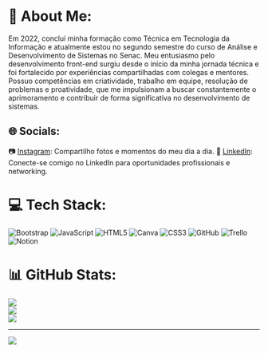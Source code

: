 # 💫 About Me:
Em 2022, concluí minha formação como Técnica em Tecnologia da Informação e atualmente estou no segundo semestre do curso de Análise e Desenvolvimento de Sistemas no Senac. Meu entusiasmo pelo desenvolvimento front-end surgiu desde o início da minha jornada técnica e foi fortalecido por experiências compartilhadas com colegas e mentores. Possuo competências em criatividade, trabalho em equipe, resolução de problemas e proatividade, que me impulsionam a buscar constantemente o aprimoramento e contribuir de forma significativa no desenvolvimento de sistemas.


## 🌐 Socials:
📷 [Instagram](https://www.instagram.com/alanna_diaas/): Compartilho fotos e momentos do meu dia a dia.
💼 [LinkedIn](https://www.linkedin.com/in/alanna-diass/): Conecte-se comigo no LinkedIn para oportunidades profissionais e networking.

# 💻 Tech Stack:
![Bootstrap](https://img.shields.io/badge/bootstrap-%23563D7C.svg?style=for-the-badge&logo=bootstrap&logoColor=white) ![JavaScript](https://img.shields.io/badge/javascript-%23323330.svg?style=for-the-badge&logo=javascript&logoColor=%23F7DF1E) ![HTML5](https://img.shields.io/badge/html5-%23E34F26.svg?style=for-the-badge&logo=html5&logoColor=white) ![Canva](https://img.shields.io/badge/Canva-%2300C4CC.svg?style=for-the-badge&logo=Canva&logoColor=white) ![CSS3](https://img.shields.io/badge/css3-%231572B6.svg?style=for-the-badge&logo=css3&logoColor=white) ![GitHub](https://img.shields.io/badge/GitHub-%23121011.svg?style=for-the-badge&logo=github&logoColor=white) ![Trello](https://img.shields.io/badge/Trello-%23026AA7.svg?style=for-the-badge&logo=Trello&logoColor=white) ![Notion](https://img.shields.io/badge/Notion-%23000000.svg?style=for-the-badge&logo=notion&logoColor=white)
# 📊 GitHub Stats:
![](https://github-readme-stats.vercel.app/api?username=AlannaCSD&theme=dark&hide_border=false&include_all_commits=false&count_private=false)<br/>
![](https://github-readme-streak-stats.herokuapp.com/?user=AlannaCSD&theme=dark&hide_border=false)<br/>
![](https://github-readme-stats.vercel.app/api/top-langs/?username=AlannaCSD&theme=dark&hide_border=false&include_all_commits=false&count_private=false&layout=compact)

---
[![](https://visitcount.itsvg.in/api?id=AlannaCSD&icon=0&color=0)](https://visitcount.itsvg.in)

<!-- Proudly created with GPRM ( https://gprm.itsvg.in ) -->
